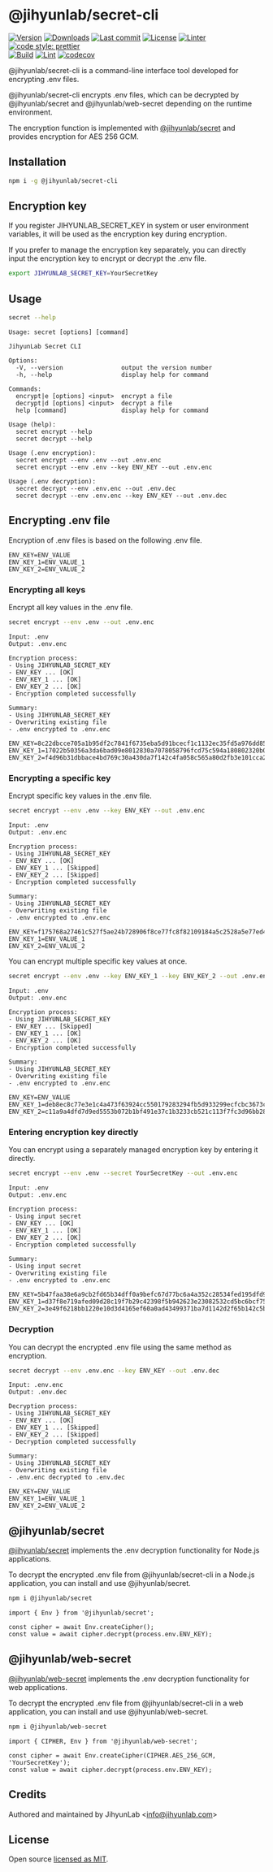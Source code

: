 # @jihyunlab/secret-cli

[![Version](https://img.shields.io/npm/v/@jihyunlab/secret-cli.svg?style=flat-square)](https://www.npmjs.com/package/@jihyunlab/secret-cli?activeTab=versions) [![Downloads](https://img.shields.io/npm/dt/@jihyunlab/secret-cli.svg?style=flat-square)](https://www.npmjs.com/package/@jihyunlab/secret-cli) [![Last commit](https://img.shields.io/github/last-commit/jihyunlab/secret-cli.svg?style=flat-square)](https://github.com/jihyunlab/secret-cli/graphs/commit-activity) [![License](https://img.shields.io/github/license/jihyunlab/secret-cli.svg?style=flat-square)](https://github.com/jihyunlab/secret-cli/blob/master/LICENSE) [![Linter](https://img.shields.io/badge/linter-eslint-blue?style=flat-square)](https://eslint.org) [![code style: prettier](https://img.shields.io/badge/code_style-prettier-ff69b4.svg?style=flat-square)](https://github.com/prettier/prettier)\
[![Build](https://github.com/jihyunlab/secret-cli/actions/workflows/build.yml/badge.svg)](https://github.com/jihyunlab/secret-cli/actions/workflows/build.yml) [![Lint](https://github.com/jihyunlab/secret-cli/actions/workflows/lint.yml/badge.svg)](https://github.com/jihyunlab/secret-cli/actions/workflows/lint.yml) [![codecov](https://codecov.io/gh/jihyunlab/secret-cli/graph/badge.svg?token=6J20G3LCG3)](https://codecov.io/gh/jihyunlab/secret-cli)

@jihyunlab/secret-cli is a command-line interface tool developed for encrypting .env files.

@jihyunlab/secret-cli encrypts .env files, which can be decrypted by @jihyunlab/secret and @jihyunlab/web-secret depending on the runtime environment.

The encryption function is implemented with [@jihyunlab/secret](https://www.npmjs.com/package/@jihyunlab/secret) and provides encryption for AES 256 GCM.

## Installation

```bash
npm i -g @jihyunlab/secret-cli
```

## Encryption key

If you register JIHYUNLAB_SECRET_KEY in system or user environment variables, it will be used as the encryption key during encryption.

If you prefer to manage the encryption key separately, you can directly input the encryption key to encrypt or decrypt the .env file.

```bash
export JIHYUNLAB_SECRET_KEY=YourSecretKey
```

## Usage

```bash
secret --help
```

```
Usage: secret [options] [command]

JihyunLab Secret CLI

Options:
  -V, --version                output the version number
  -h, --help                   display help for command

Commands:
  encrypt|e [options] <input>  encrypt a file
  decrypt|d [options] <input>  decrypt a file
  help [command]               display help for command

Usage (help):
  secret encrypt --help
  secret decrypt --help

Usage (.env encryption):
  secret encrypt --env .env --out .env.enc
  secret encrypt --env .env --key ENV_KEY --out .env.enc

Usage (.env decryption):
  secret decrypt --env .env.enc --out .env.dec
  secret decrypt --env .env.enc --key ENV_KEY --out .env.dec
```

## Encrypting .env file

Encryption of .env files is based on the following .env file.

```
ENV_KEY=ENV_VALUE
ENV_KEY_1=ENV_VALUE_1
ENV_KEY_2=ENV_VALUE_2
```

### Encrypting all keys

Encrypt all key values in the .env file.

```bash
secret encrypt --env .env --out .env.enc
```

```
Input: .env
Output: .env.enc

Encryption process:
- Using JIHYUNLAB_SECRET_KEY
- ENV_KEY ... [OK]
- ENV_KEY_1 ... [OK]
- ENV_KEY_2 ... [OK]
- Encryption completed successfully

Summary:
- Using JIHYUNLAB_SECRET_KEY
- Overwriting existing file
- .env encrypted to .env.enc
```

```
ENV_KEY=8c22dbcce705a1b95df2c7841f6735eba5d91bcecf1c1132ec35fd5a976dd8556763649075
ENV_KEY_1=17022b50356a3da6bad09e8012830a7078058796fcd75c594a180802320b009385761c7ce66208
ENV_KEY_2=f4d96b31dbbace4bd769c30a430da7f142c4fa058c565a80d2fb3e101cca29c0f8bfc106076aaa
```

### Encrypting a specific key

Encrypt specific key values in the .env file.

```bash
secret encrypt --env .env --key ENV_KEY --out .env.enc
```

```
Input: .env
Output: .env.enc

Encryption process:
- Using JIHYUNLAB_SECRET_KEY
- ENV_KEY ... [OK]
- ENV_KEY_1 ... [Skipped]
- ENV_KEY_2 ... [Skipped]
- Encryption completed successfully

Summary:
- Using JIHYUNLAB_SECRET_KEY
- Overwriting existing file
- .env encrypted to .env.enc
```

```
ENV_KEY=f175768a27461c527f5ae24b728906f8ce77fc8f82109184a5c2528a5e77ed4159066862e7
ENV_KEY_1=ENV_VALUE_1
ENV_KEY_2=ENV_VALUE_2
```

You can encrypt multiple specific key values at once.

```bash
secret encrypt --env .env --key ENV_KEY_1 --key ENV_KEY_2 --out .env.enc
```

```
Input: .env
Output: .env.enc

Encryption process:
- Using JIHYUNLAB_SECRET_KEY
- ENV_KEY ... [Skipped]
- ENV_KEY_1 ... [OK]
- ENV_KEY_2 ... [OK]
- Encryption completed successfully

Summary:
- Using JIHYUNLAB_SECRET_KEY
- Overwriting existing file
- .env encrypted to .env.enc
```

```
ENV_KEY=ENV_VALUE
ENV_KEY_1=deb8ec8c77e3e1c4a473f63924cc550179283294fb5d933299ecfcbc3673c79e6c19ef218c0a86
ENV_KEY_2=c11a9a4dfd7d9ed5553b072b1bf491e37c1b3233cb521c113f7fc3d96bb282f2579678c4417cc4
```

### Entering encryption key directly

You can encrypt using a separately managed encryption key by entering it directly.

```bash
secret encrypt --env .env --secret YourSecretKey --out .env.enc
```

```
Input: .env
Output: .env.enc

Encryption process:
- Using input secret
- ENV_KEY ... [OK]
- ENV_KEY_1 ... [OK]
- ENV_KEY_2 ... [OK]
- Encryption completed successfully

Summary:
- Using input secret
- Overwriting existing file
- .env encrypted to .env.enc
```

```
ENV_KEY=5b47faa38e6a9cb2fd65b34dff0a9befc67d77bc6a4a352c28534fed195dfd9ca1f9917af8
ENV_KEY_1=d37f8e719afed09d28c19f7b29c42398f5b942623e23082532cd5bc6bcf75625bf73a4104e38a7
ENV_KEY_2=3e49f6218bb1220e10d3d4165ef60a0ad43499371ba7d1142d2f65b142c5b96d3dc3a2f0b97244
```

### Decryption

You can decrypt the encrypted .env file using the same method as encryption.

```bash
secret decrypt --env .env.enc --key ENV_KEY --out .env.dec
```

```
Input: .env.enc
Output: .env.dec

Decryption process:
- Using JIHYUNLAB_SECRET_KEY
- ENV_KEY ... [OK]
- ENV_KEY_1 ... [Skipped]
- ENV_KEY_2 ... [Skipped]
- Decryption completed successfully

Summary:
- Using JIHYUNLAB_SECRET_KEY
- Overwriting existing file
- .env.enc decrypted to .env.dec
```

```
ENV_KEY=ENV_VALUE
ENV_KEY_1=ENV_VALUE_1
ENV_KEY_2=ENV_VALUE_2
```

## @jihyunlab/secret

[@jihyunlab/secret](https://www.npmjs.com/package/@jihyunlab/secret) implements the .env decryption functionality for Node.js applications.

To decrypt the encrypted .env file from @jihyunlab/secret-cli in a Node.js application, you can install and use @jihyunlab/secret.

```bash
npm i @jihyunlab/secret
```

```
import { Env } from '@jihyunlab/secret';

const cipher = await Env.createCipher();
const value = await cipher.decrypt(process.env.ENV_KEY);
```

## @jihyunlab/web-secret

[@jihyunlab/web-secret](https://www.npmjs.com/package/@jihyunlab/web-secret) implements the .env decryption functionality for web applications.

To decrypt the encrypted .env file from @jihyunlab/secret-cli in a web application, you can install and use @jihyunlab/web-secret.

```bash
npm i @jihyunlab/web-secret
```

```
import { CIPHER, Env } from '@jihyunlab/web-secret';

const cipher = await Env.createCipher(CIPHER.AES_256_GCM, 'YourSecretKey');
const value = await cipher.decrypt(process.env.ENV_KEY);
```

## Credits

Authored and maintained by JihyunLab <<info@jihyunlab.com>>

## License

Open source [licensed as MIT](https://github.com/jihyunlab/secret-cli/blob/master/LICENSE).
